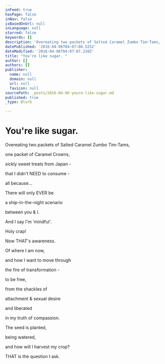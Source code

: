 ```yaml
---
inFeed: true
hasPage: false
inNav: false
isBasedOnUrl: null
inLanguage: null
starred: false
keywords: []
description: 'Overeating two packets of Salted Caramel Zumbo Tim-Tams,'
datePublished: '2016-04-06T04:07:08.525Z'
dateModified: '2016-04-06T04:07:07.220Z'
title: "You're like sugar. "
author: []
authors: []
publisher:
  name: null
  domain: null
  url: null
  favicon: null
sourcePath: _posts/2016-04-06-youre-like-sugar.md
published: true
_type: Blurb

---
```

# You're like sugar. 

Overeating two packets of Salted Caramel Zumbo Tim-Tams,

one packet of Caramel Crowns,

sickly sweet treats from Japan - 

that I didn't NEED to consume - 

all because...

There will only EVER be

a ship-in-the-night scenario

between you & I.

And I say I'm 'mindful'.

Holy crap!

Now THAT's awareness.

Of where I am now,

and how I want to move through

the fire of transformation - 

to be free, 

from the shackles of 

attachment & sexual desire

and liberated

in my truth of compassion.

The seed is planted,

being watered,

and how will I harvest my crop?

THAT is the question I ask.